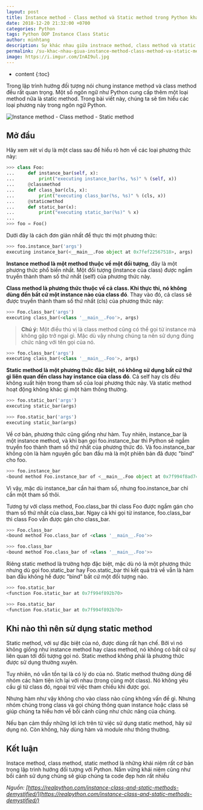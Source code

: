 ```yaml
---
layout: post
title: Instance method - Class method và Static method trong Python khác nhau như thế nào
date: 2018-12-20 21:32:00 +0700
categories: Python
tags: Python OOP Instance Class Static
author: minhtang
description: Sự khác nhau giữa instnace method, class method và static method trong Python
permalink: /su-khac-nhau-giua-instance-method-class-method-va-static-method-trong-python.html
image: https://i.imgur.com/InAI9ul.jpg
---
```


* content
{:toc}


Trong lập trình hướng đối tượng nói chung instance method và class method đều rất quan trọng. Một số ngôn ngữ như Python cung cấp thêm một loại method nữa là static method. Trong bài viết này, chúng ta sẽ tìm hiểu các loại phương này trong ngôn ngữ Python.

![Instance method - Class method - Static method](https://i.imgur.com/InAI9ul.jpg)



## Mở đầu
Hãy xem xét ví dụ là một class sau để hiểu rõ hơn về các loại phương thức này:

```python
>>> class Foo:
...     def instance_bar(self, x):
...         print("executing instance_bar(%s, %s)" % (self, x))
...     @classmethod
...     def class_bar(cls, x):
...         print("executing class_bar(%s, %s)" % (cls, x))
...     @staticmethod
...     def static_bar(x):
...         print("executing static_bar(%s)" % x)
...
>>> foo = Foo()
```

Dưới đây là cách đơn giản nhất để thực thi một phương thức:

```python
>>> foo.instance_bar('args')
executing instance_bar(<__main__.Foo object at 0x7fef22567518>, args)
```

**Instance method là một method thuộc về một đối tượng**, đây là một phương thức phổ biến nhất. Một đối tượng (instance của class) được ngầm truyền thành tham số thứ nhất (self) của phương thức này.

**Class method là phương thức thuộc về cả class. Khi thực thi, nó không dùng đến bất cứ một instance nào của class đó**. Thay vào đó, cả class sẽ được truyền thành tham số thứ nhất (cls) của phương thức này:

```python
>>> Foo.class_bar('args')
executing class_bar(<class '__main__.Foo'>, args)
```

> **Chú ý:** Một điều thú vị là class method cũng có thể gọi từ instance mà không gặp trở ngại gì.
Mặc dù vậy nhưng chúng ta nên sử dụng đúng chức năng với tên gọi của nó.

```python
>>> foo.class_bar('args')
executing class_bar(<class '__main__.Foo'>, args)
```

**Static method là một phương thức đặc biệt, nó không sử dụng bất cứ thứ gì liên quan đến class hay instance của class đó**. Cả self hay cls đều không xuất hiện trong tham số của loại phương thức này. Và static method hoạt động không khác gì một hàm thông thường.

```python
>>> foo.static_bar('args')
executing static_bar(args)

>>> Foo.static_bar('args')
executing static_bar(args)
```

Về cơ bản, phương thức cũng giống như hàm. Tuy nhiên, instance_bar là một instance method, và khi bạn gọi foo.instance_bar thì Python sẽ ngầm truyền foo thành tham số thứ nhất của phương thức đó. Và foo.instance_bar không còn là hàm nguyên gốc ban đầu mà là một phiên bản đã được "bind" cho foo.

```python
>>> foo.instance_bar
<bound method Foo.instance_bar of <__main__.Foo object at 0x7f994f8ad748>>
```

Vì vậy, mặc dù instance_bar cần hai tham số, nhưng foo.instance_bar chỉ cần một tham số thôi.

Tương tự với class method, Foo.class_bar thì class Foo được ngầm gán cho tham số thứ nhất của class_bar. Ngay cả khi gọi từ instance, foo.class_bar thì class Foo vẫn được gán cho class_bar.

```python
>>> Foo.class_bar
<bound method Foo.class_bar of <class '__main__.Foo'>>
```

<div class="merge-code"></div>

```python
>>> foo.class_bar
<bound method Foo.class_bar of <class '__main__.Foo'>>
```

Riêng static method là trường hợp đặc biệt, mặc dù nó là một phương thức nhưng dù gọi foo.static_bar hay Foo.static_bar thì kết quả trả về vẫn là hàm ban đầu không hề được "bind" bất cứ một đối tượng nào.

```python
>>> foo.static_bar
<function Foo.static_bar at 0x7f994f892b70>
```
<div class="merge-code"></div>

```python
>>> Foo.static_bar
<function Foo.static_bar at 0x7f994f892b70>
```

## Khi nào thì nên sử dụng static method
Static method, với sự đặc biệt của nó, được dùng rất hạn chế. Bởi vì nó không giống như instance method hay class method, nó không có bất cứ sự liên quan tới đối tượng gọi nó. Static method không phải là phương thức được sử dụng thường xuyên.

Tuy nhiên, nó vẫn tồn tại là có lý do của nó. Static method thường dùng để nhóm các hàm tiện ích lại với nhau (trong cùng một class). Nó không yêu cầu gì từ class đó, ngoại trừ việc tham chiếu khi được gọi.

Nhưng hàm như vậy không cho vào class nào cũng không vấn đề gì. Nhưng nhóm chúng trong class và gọi chúng thông quan instance hoặc class sẽ giúp chúng ta hiểu hơn về bối cảnh cũng như chức năng của chúng.

Nếu bạn cảm thấy những lợi ích trên từ việc sử dụng static method, hãy sử dụng nó. Còn không, hãy dùng hàm và module như thông thường.

## Kết luận
Instace method, class method, static method là những khái niệm rất cơ bản trong lập trình hướng đối tượng với Python. Nắm vững khái niệm cũng như bối cảnh sử dụng chúng sẽ giúp chúng ta code đẹp hơn rất nhiều

*Nguồn: [https://realpython.com/instance-class-and-static-methods-demystified/](https://realpython.com/instance-class-and-static-methods-demystified/)*

